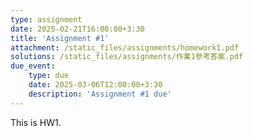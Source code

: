 ```yaml
---
type: assignment
date: 2025-02-21T16:00:00+3:30
title: 'Assignment #1'
attachment: /static_files/assignments/homework1.pdf
solutions: /static_files/assignments/作業1參考答案.pdf
due_event: 
    type: due
    date: 2025-03-06T12:00:00+3:30
    description: 'Assignment #1 due'
---
```

This is HW1.

